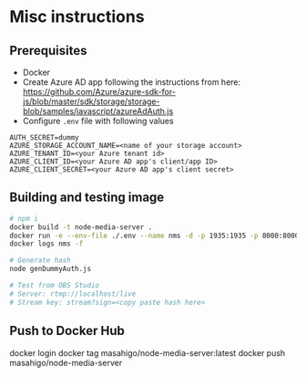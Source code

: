 # Misc instructions

## Prerequisites

- Docker
- Create Azure AD app following the instructions from here: https://github.com/Azure/azure-sdk-for-js/blob/master/sdk/storage/storage-blob/samples/javascript/azureAdAuth.js
- Configure `.env` file with following values

```text
AUTH_SECRET=dummy
AZURE_STORAGE_ACCOUNT_NAME=<name of your storage account>
AZURE_TENANT_ID=<your Azure tenant id>
AZURE_CLIENT_ID=<your Azure AD app's client/app ID>
AZURE_CLIENT_SECRET=<your Azure AD app's client secret>
```

## Building and testing image

```bash
# npm i
docker build -t node-media-server .
docker run -e --env-file ./.env --name nms -d -p 1935:1935 -p 8000:8000 node-media-server
docker logs nms -f

# Generate hash
node genDummyAuth.js

# Test from OBS Studio 
# Server: rtmp://localhost/live
# Stream key: stream?sign=<copy paste hash here>
```

## Push to Docker Hub

docker login
docker tag <your image id> masahigo/node-media-server:latest
docker push masahigo/node-media-server
